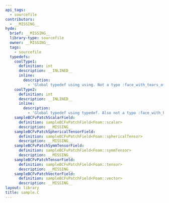 ```yaml
---
api_tags:
  - sourcefile
contributors:
  - __MISSING__
hyde:
  brief: __MISSING__
  library-type: sourcefile
  owner: __MISSING__
  tags:
    - sourcefile
  typedefs:
    coolType1:
      definition: int
      description: __INLINED__
      inline:
        description:
          - 'Global typedef using using. Not a typo :face_with_tears_of_joy:'
    coolType2:
      definition: int
      description: __INLINED__
      inline:
        description:
          - 'Global typedef using typedef. Also not a typo :face_with_hand_over_mouth:'
    sampleBCFvPatchScalarField:
      definition: sampleBCFvPatchField<Foam::scalar>
      description: __MISSING__
    sampleBCFvPatchSphericalTensorField:
      definition: sampleBCFvPatchField<Foam::sphericalTensor>
      description: __MISSING__
    sampleBCFvPatchSymmTensorField:
      definition: sampleBCFvPatchField<Foam::symmTensor>
      description: __MISSING__
    sampleBCFvPatchTensorField:
      definition: sampleBCFvPatchField<Foam::tensor>
      description: __MISSING__
    sampleBCFvPatchVectorField:
      definition: sampleBCFvPatchField<Foam::vector>
      description: __MISSING__
layout: library
title: sample.C
---
```

